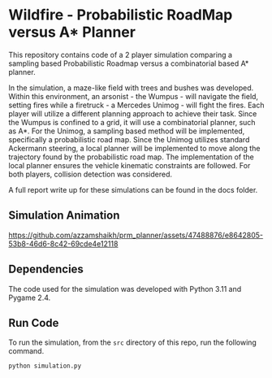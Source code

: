 # Wildfire -  Probabilistic RoadMap versus A* Planner

This repository contains code of a 2 player simulation comparing a sampling based Probabilistic Roadmap versus a combinatorial based A* planner. 

In the simulation, a maze-like field with trees and bushes was developed. Within this environment, an arsonist - the Wumpus - will navigate the field, setting fires while a firetruck - a Mercedes Unimog - will fight the fires. Each player will utilize a different planning approach to achieve their task. Since the Wumpus is confined to a grid, it will use a combinatorial planner, such as A*. For the Unimog, a sampling based method will be implemented, specifically a probabilistic road map. Since the Unimog utilizes standard Ackermann steering, a local planner will be implemented to move along the trajectory found by the probabilistic road map. The implementation of the local planner ensures the vehicle kinematic constraints are followed. For both players, collision detection was considered.

A full report write up for these simulations can be found in the docs folder.

## Simulation Animation

https://github.com/azzamshaikh/prm_planner/assets/47488876/e8642805-53b8-46d6-8c42-69cde4e12118

## Dependencies

The code used for the simulation was developed with Python 3.11 and Pygame 2.4. 

## Run Code

To run the simulation, from the `src` directory of this repo, run the following command. 

```
python simulation.py
```





